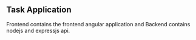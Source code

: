 ## Task Application
Frontend contains the frontend angular application and Backend contains nodejs and expressjs api.